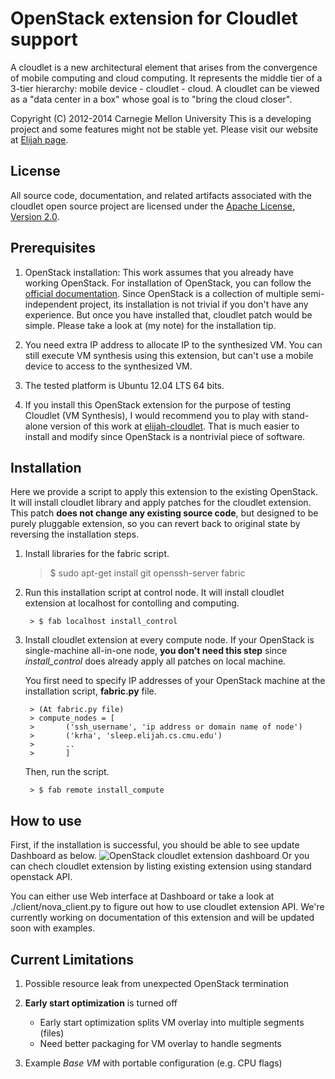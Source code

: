 OpenStack extension for Cloudlet support
========================================================
A cloudlet is a new architectural element that arises from the convergence of
mobile computing and cloud computing. It represents the middle tier of a
3-tier hierarchy:  mobile device - cloudlet - cloud.   A cloudlet can be
viewed as a "data center in a box" whose  goal is to "bring the cloud closer".

Copyright (C) 2012-2014 Carnegie Mellon University This is a developing project
and some features might not be stable yet.  Please visit our website at [Elijah
page](http://elijah.cs.cmu.edu/).



License
----------

All source code, documentation, and related artifacts associated with the
cloudlet open source project are licensed under the [Apache License, Version
2.0](http://www.apache.org/licenses/LICENSE-2.0.html).



Prerequisites
-------------

1. OpenStack installation: This work assumes that you already have working
   OpenStack.  For installation of OpenStack, you can follow the [official
   documentation](http://docs.openstack.org/grizzly/openstack-compute/install/apt/openstack-install-guide-apt-grizzly.pdf).
   Since OpenStack is a collection of multiple semi-independent project, its
   installation is not trivial if you don't have any experience. But once you
   have installed that, cloudlet patch would be simple. Please take a look at
   (my note) for the installation tip.


2. You need extra IP address to allocate IP to the synthesized VM. You can
   still execute VM synthesis using this extension, but can't use a mobile
   device to access to the synthesized VM.

3. The tested platform is Ubuntu 12.04 LTS 64 bits.

4. If you install this OpenStack extension for the purpose of testing Cloudlet
   (VM Synthesis), I would recommend you to play with stand-alone version of
   this work at
   [elijah-cloudlet](https://github.com/cmusatyalab/elijah-cloudlet).  That is
   much easier to install and modify since OpenStack is a nontrivial piece of
   software.


Installation
------------

Here we provide a script to apply this extension to the existing OpenStack.
It will install cloudlet library and apply patches for the cloudlet extension.
This patch **does not change any existing source code**, but designed to be
purely pluggable extension, so you can revert back to original state by
reversing the installation steps.

1. Install libraries for the fabric script.

	> $ sudo apt-get install git openssh-server fabric


2. Run this installation script at control node. It will install cloudlet
   extension at localhost for contolling and computing.

		> $ fab localhost install_control


3. Install cloudlet extension at every compute node.  If your OpenStack is
   single-machine all-in-one node, __you don't need this step__ since
   *install_control* does already apply all patches on local machine.
   
   You first need to specify IP addresses of your OpenStack machine at the
   installation script, **fabric.py** file. 

		> (At fabric.py file)
		> compute_nodes = [
		> 		('ssh_username', 'ip address or domain name of node')
		> 		('krha', 'sleep.elijah.cs.cmu.edu')
		> 		..
		> 		]

   Then, run the script.

		> $ fab remote install_compute


How to use
-----------

First, if the installation is successful, you should be able to see update
Dashboard as below.  ![OpenStack cloudlet extension
dashboard](https://github.com/cmusatyalab/elijah-openstack/blob/master/doc/screenshot/cloudlet_dashboard.png?raw=true)
Or you can chech cloudlet extension by listing existing extension using
standard openstack API.

You can either use Web interface at Dashboard or take a look at
./client/nova_client.py to figure out how to use cloudlet extension API.  We're
currently working on documentation of this extension and will be updated soon
with examples.



Current Limitations
------------

1. Possible resource leak from unexpected OpenStack termination

2. __Early start optimization__ is turned off
	- Early start optimization splits VM overlay into multiple segments (files) 
	- Need better packaging for VM overlay to handle segments

3. Example _Base VM_ with portable configuration (e.g. CPU flags)

